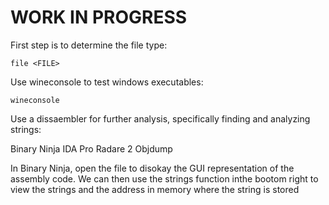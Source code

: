 # WORK IN PROGRESS

First step is to determine the file type:
```
file <FILE>
```
Use wineconsole to test windows executables:
```
wineconsole
```
Use a dissaembler for further analysis, specifically finding and analyzing strings:

Binary Ninja
IDA Pro
Radare 2
Objdump

In Binary Ninja, open the file to disokay the GUI representation of the assembly code.  We can then use the strings function inthe bootom right to view the strings and the address in memory where the string is stored



